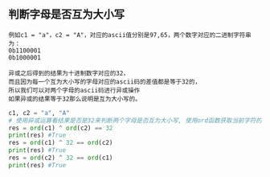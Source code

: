 ## 判断字母是否互为大小写
    例如c1 = "a"，c2 = "A"，对应的ascii值分别是97,65，两个数字对应的二进制字符串为：
    0b1100001
    0b1000001

    异或之后得到的结果为十进制数字对应的32，
    而且因为每一个互为大小写的字母对应的ascii码的差值都是等于32的，
    所以我们可以对两个字母的ascii码进行异或操作
    如果异或的结果等于32那么说明是互为大小写的。

```python
c1, c2 = "a", "A"
# 使用异或运算看结果是否是32来判断两个字母是否互为大小写, 使用ord函数获取当前字符的ascii值
res = ord(c1) ^ ord(c2) == 32
print(res) #True
res = ord(c1) ^ 32 == ord(c2)
print(res) #True
res = ord(c2) ^ 32 == ord(c1)
print(res) #True
```





